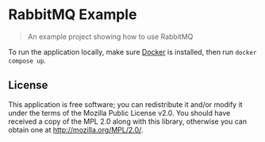 RabbitMQ Example
================

> An example project showing how to use RabbitMQ

To run the application locally, make sure [Docker](https://www.docker.com/) is installed, then run `docker compose up`.

## License

This application is free software; you can redistribute it and/or modify it under the terms of the Mozilla Public License v2.0. You should have received a copy of the MPL 2.0 along with this library, otherwise you can obtain one at http://mozilla.org/MPL/2.0/.
